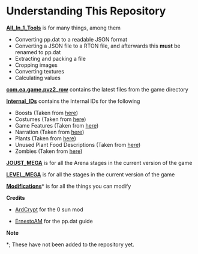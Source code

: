 # Understanding This Repository

**[All_In_1_Tools](./Tools/All-In-1-Tools.exe)** is for many things, among them
* Converting pp.dat to a readable JSON format
* Converting a JSON file to a RTON file, and afterwards this **must** be renamed to pp.dat
* Extracting and packing a file
* Cropping images
* Converting textures
* Calculating values

**[com.ea.game.pvz2_row](com.ea.game.pvz2_row)** contains the latest files from the game directory

**[Internal_IDs](Internal_IDs)** contains the Internal IDs for the following
* Boosts (Taken from [here](https://pastebin.com/tpZaxBgX))
* Costumes (Taken from [here](https://pastebin.com/RG41dYRv))
* Game Features (Taken from [here](https://pastebin.com/5w4chqtn))
* Narration (Taken from [here](https://pastebin.com/hHvqxxr2))
* Plants (Taken from [here](https://pastebin.com/JyCbwEq2))
* Unused Plant Food Descriptions (Taken from [here](https://pastebin.com/9hYhnYE4))
* Zombies (Taken from [here](https://pastebin.com/1WhUWS1Q))

**[JOUST_MEGA](JOUST_MEGA)** is for all the Arena stages in the current version of the game

**[LEVEL_MEGA](LEVEL_MEGA)** is for all the stages in the current version of the game

**[Modifications](Modifications)*** is for all the things you can modify

**Credits**

* [ArdCrypt](https://www.youtube.com/c/ArdCrypt) for the 0 sun mod

* [ErnestoAM](https://ernestoam.fandom.com/wiki/Plants_vs._Zombies_2_Hacking_Guide) for the pp.dat guide

**Note**

*; These have not been added to the repository yet.